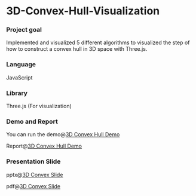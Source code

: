 # 3D-Convex-Hull-Visualization
### Project goal
Implemented and visualized 5 different algorithms to visualized the step of how to construct a convex hull in 3D space with Three.js.

### Language 
JavaScript

### Library 
Three.js (For visualization)

### Demo and Report
You can run the demo@[3D Convex Hull Demo](https://tianyingtina.github.io/3D-Convex-Hull-Visualization/)

Report@[3D Convex Hull Demo](https://tianyingtina.github.io/3D-Convex-Hull-Visualization/)


### Presentation Slide
pptx@[3D Convex Slide](https://github.com/TianyingTina/3D-Convex-Hull-Visualization/blob/master/Construct%20Convex%20Hull%20in%203-Dimensional%20space.pptx)

pdf@[3D Convex Slide](https://github.com/TianyingTina/3D-Convex-Hull-Visualization/blob/master/Construct%20Convex%20Hull%20in%203-Dimensional%20space.pdf)